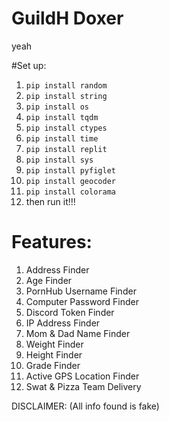 # GuildH Doxer
yeah

#Set up:
1. `pip install random`
2. `pip install string`
3. `pip install os`
4. `pip install tqdm`
5. `pip install ctypes`
6. `pip install time`
7. `pip install replit`
8. `pip install sys`
9. `pip install pyfiglet`
10. `pip install geocoder`
11. `pip install colorama`
12. then run it!!!

# Features:
1. Address Finder
2. Age Finder
3. PornHub Username Finder
4. Computer Password Finder
5. Discord Token Finder
6. IP Address Finder
7. Mom & Dad Name Finder
8. Weight Finder
9. Height Finder
10. Grade Finder
11. Active GPS Location Finder
12. Swat & Pizza Team Delivery




DISCLAIMER:
(All info found is fake)
